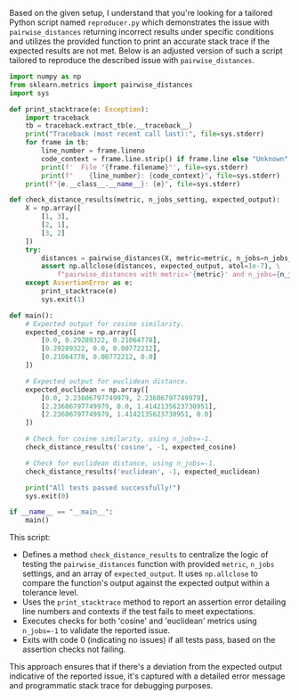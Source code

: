Based on the given setup, I understand that you're looking for a tailored Python script named `reproducer.py` which demonstrates the issue with `pairwise_distances` returning incorrect results under specific conditions and utilizes the provided function to print an accurate stack trace if the expected results are not met. Below is an adjusted version of such a script tailored to reproduce the described issue with `pairwise_distances`.

```python
import numpy as np
from sklearn.metrics import pairwise_distances
import sys

def print_stacktrace(e: Exception):
    import traceback
    tb = traceback.extract_tb(e.__traceback__)
    print("Traceback (most recent call last):", file=sys.stderr)
    for frame in tb:
        line_number = frame.lineno
        code_context = frame.line.strip() if frame.line else "Unknown"
        print(f'  File "{frame.filename}"', file=sys.stderr)
        print(f"    {line_number}: {code_context}", file=sys.stderr)
    print(f"{e.__class__.__name__}: {e}", file=sys.stderr)

def check_distance_results(metric, n_jobs_setting, expected_output):
    X = np.array([
        [1, 3],
        [2, 1],
        [3, 2]
    ])
    try:
        distances = pairwise_distances(X, metric=metric, n_jobs=n_jobs_setting)
        assert np.allclose(distances, expected_output, atol=1e-7), \
            f"pairwise_distances with metric='{metric}' and n_jobs={n_jobs_setting} returned unexpected results."
    except AssertionError as e:
        print_stacktrace(e)
        sys.exit(1)

def main():
    # Expected output for cosine similarity.
    expected_cosine = np.array([
        [0.0, 0.29289322, 0.21064778],
        [0.29289322, 0.0, 0.00772212],
        [0.21064778, 0.00772212, 0.0]
    ])

    # Expected output for euclidean distance.
    expected_euclidean = np.array([
        [0.0, 2.23606797749979, 2.23606797749979],
        [2.23606797749979, 0.0, 1.4142135623730951],
        [2.23606797749979, 1.4142135623730951, 0.0]
    ])

    # Check for cosine similarity, using n_jobs=-1.
    check_distance_results('cosine', -1, expected_cosine)

    # Check for euclidean distance, using n_jobs=-1.
    check_distance_results('euclidean', -1, expected_euclidean)

    print("All tests passed successfully!")
    sys.exit(0)

if __name__ == "__main__":
    main()
```

This script:
- Defines a method `check_distance_results` to centralize the logic of testing the `pairwise_distances` function with provided `metric`, `n_jobs` settings, and an array of `expected_output`. It uses `np.allclose` to compare the function's output against the expected output within a tolerance level.
- Uses the `print_stacktrace` method to report an assertion error detailing line numbers and contexts if the test fails to meet expectations.
- Executes checks for both 'cosine' and 'euclidean' metrics using `n_jobs=-1` to validate the reported issue.
- Exits with code 0 (indicating no issues) if all tests pass, based on the assertion checks not failing.

This approach ensures that if there's a deviation from the expected output indicative of the reported issue, it's captured with a detailed error message and programmatic stack trace for debugging purposes.
